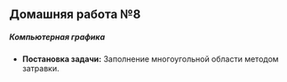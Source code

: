 ## Домашняя работа №8
##### Компьютерная графика

- **Постановка задачи:**
Заполнение многоугольной области методом затравки.

